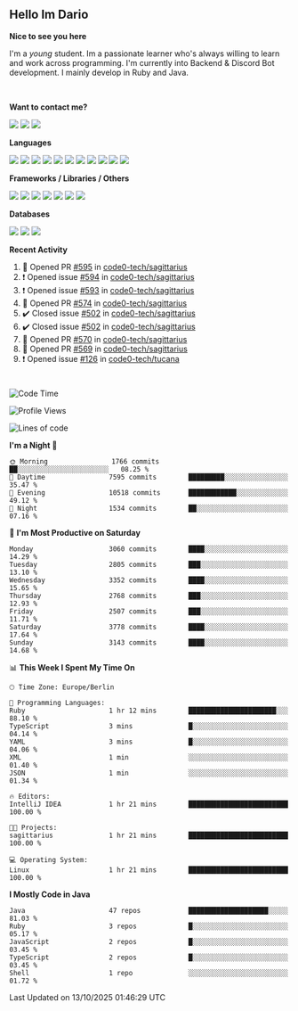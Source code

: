 <h2>Hello Im Dario</h2>

**Nice to see you here**

I'm a *young* student. Im a passionate learner who's always willing to learn and work across
programming. I'm currently into Backend & Discord Bot development. I mainly develop in Ruby and Java.

<br/>

**Want to contact me?**

<a href="https://github.com/knerio"><img src="https://img.shields.io/badge/-Github-blue?style=for-the-badge&logo=github&logoColor=white"/></a> <a href="https://discord.com/users/639416958923702292"><img src="https://img.shields.io/badge/-knerio-blue?style=for-the-badge&logo=discord&logoColor=white"/></a> <a href="https://twitch.tv/dopalos_"><img src="https://img.shields.io/badge/-twitch-blue?style=for-the-badge&logo=twitch&logoColor=white"/></a>

**Languages**

<img src="https://img.shields.io/badge/-Java-blue?style=for-the-badge&logo=java&logoColor=white"/> <img src="https://img.shields.io/badge/-Ruby-blue?style=for-the-badge&logo=Ruby&logoColor=white"/> <img src="https://img.shields.io/badge/-Git-blue?style=for-the-badge&logo=Git&logoColor=white"/> <img src="https://img.shields.io/badge/-HTML-blue?style=for-the-badge&logo=html5&logoColor=white"/> <img src="https://img.shields.io/badge/-CSS-blue?style=for-the-badge&logo=CSS3&logoColor=white"/> <img src="https://img.shields.io/badge/-Javascript-blue?style=for-the-badge&logo=javascript&logoColor=white"/> <img src="https://img.shields.io/badge/-Typescript-blue?style=for-the-badge&logo=TypeScript&logoColor=white"/> <img src="https://img.shields.io/badge/-Kotlin-blue?style=for-the-badge&logo=kotlin&logoColor=white"/> <img src="https://img.shields.io/badge/-SQL-blue?style=for-the-badge&logo=MYSQL&logoColor=white"/> <img src="https://img.shields.io/badge/-Markdown-blue?style=for-the-badge&logo=Markdown&logoColor=white"/> <img src="https://img.shields.io/badge/-JSON-blue?style=for-the-badge&logo=JSON&logoColor=white"/>
<br/>

 **Frameworks / Libraries / Others**

<img src="https://img.shields.io/badge/-Ruby_On_Rails-blue?style=for-the-badge&logo=ruby-on-rails&logoColor=white"/> <img src="https://img.shields.io/badge/-JDA-blue?style=for-the-badge&logo=JDA&logoColor=white"/> <img src="https://img.shields.io/badge/-Bootstrap-blue?style=for-the-badge&logo=Bootstrap&logoColor=white"/> <img src="https://img.shields.io/badge/-Node.JS-blue?style=for-the-badge&logo=node.js&logoColor=white"/> <img src="https://img.shields.io/badge/-React-blue?style=for-the-badge&logo=React&logoColor=white"/> <img src="https://img.shields.io/badge/-Express-blue?style=for-the-badge&logo=Express&logoColor=white"/> <img src="https://img.shields.io/badge/-Next.Js-blue?style=for-the-badge&logo=Next.Js&logoColor=white"/>

**Databases**

<img src="https://img.shields.io/badge/-MongoDB-blue?style=for-the-badge&logo=mongodb&logoColor=white"/> <img src="https://img.shields.io/badge/-MariaDB-blue?style=for-the-badge&logo=MariaDB&logoColor=white"/>
<img src="https://img.shields.io/badge/-PostgreSQL-blue?style=for-the-badge&logo=PostgreSQl&logoColor=white"/>

**Recent Activity**

<!--RECENT_ACTIVITY:start-->
1. 💪 Opened PR [#595](https://github.com/code0-tech/sagittarius/pull/595) in [code0-tech/sagittarius](https://github.com/code0-tech/sagittarius)<br>
2. ❗️ Opened issue [#594](https://github.com/code0-tech/sagittarius/issues/594) in [code0-tech/sagittarius](https://github.com/code0-tech/sagittarius)<br>
3. ❗️ Opened issue [#593](https://github.com/code0-tech/sagittarius/issues/593) in [code0-tech/sagittarius](https://github.com/code0-tech/sagittarius)<br>
4. 💪 Opened PR [#574](https://github.com/code0-tech/sagittarius/pull/574) in [code0-tech/sagittarius](https://github.com/code0-tech/sagittarius)<br>
5. ✔️ Closed issue [#502](https://github.com/code0-tech/sagittarius/issues/502) in [code0-tech/sagittarius](https://github.com/code0-tech/sagittarius)<br>
6. ✔️ Closed issue [#502](https://github.com/code0-tech/sagittarius/issues/502) in [code0-tech/sagittarius](https://github.com/code0-tech/sagittarius)<br>
7. 💪 Opened PR [#570](https://github.com/code0-tech/sagittarius/pull/570) in [code0-tech/sagittarius](https://github.com/code0-tech/sagittarius)<br>
8. 💪 Opened PR [#569](https://github.com/code0-tech/sagittarius/pull/569) in [code0-tech/sagittarius](https://github.com/code0-tech/sagittarius)<br>
9. ❗️ Opened issue [#126](https://github.com/code0-tech/tucana/issues/126) in [code0-tech/tucana](https://github.com/code0-tech/tucana)<br>
<!--RECENT_ACTIVITY:end-->
 
#

<!--START_SECTION:waka-->
![Code Time](http://img.shields.io/badge/Code%20Time-1%2C283%20hrs%2036%20mins-blue)

![Profile Views](http://img.shields.io/badge/Profile%20Views-0-blue)

![Lines of code](https://img.shields.io/badge/From%20Hello%20World%20I%27ve%20Written-1.5%20million%20lines%20of%20code-blue)

**I'm a Night 🦉** 

```text
🌞 Morning                1766 commits        ██░░░░░░░░░░░░░░░░░░░░░░░   08.25 % 
🌆 Daytime                7595 commits        █████████░░░░░░░░░░░░░░░░   35.47 % 
🌃 Evening                10518 commits       ████████████░░░░░░░░░░░░░   49.12 % 
🌙 Night                  1534 commits        ██░░░░░░░░░░░░░░░░░░░░░░░   07.16 % 
```
📅 **I'm Most Productive on Saturday** 

```text
Monday                   3060 commits        ████░░░░░░░░░░░░░░░░░░░░░   14.29 % 
Tuesday                  2805 commits        ███░░░░░░░░░░░░░░░░░░░░░░   13.10 % 
Wednesday                3352 commits        ████░░░░░░░░░░░░░░░░░░░░░   15.65 % 
Thursday                 2768 commits        ███░░░░░░░░░░░░░░░░░░░░░░   12.93 % 
Friday                   2507 commits        ███░░░░░░░░░░░░░░░░░░░░░░   11.71 % 
Saturday                 3778 commits        ████░░░░░░░░░░░░░░░░░░░░░   17.64 % 
Sunday                   3143 commits        ████░░░░░░░░░░░░░░░░░░░░░   14.68 % 
```


📊 **This Week I Spent My Time On** 

```text
🕑︎ Time Zone: Europe/Berlin

💬 Programming Languages: 
Ruby                     1 hr 12 mins        ██████████████████████░░░   88.10 % 
TypeScript               3 mins              █░░░░░░░░░░░░░░░░░░░░░░░░   04.14 % 
YAML                     3 mins              █░░░░░░░░░░░░░░░░░░░░░░░░   04.06 % 
XML                      1 min               ░░░░░░░░░░░░░░░░░░░░░░░░░   01.40 % 
JSON                     1 min               ░░░░░░░░░░░░░░░░░░░░░░░░░   01.34 % 

🔥 Editors: 
IntelliJ IDEA            1 hr 21 mins        █████████████████████████   100.00 % 

🐱‍💻 Projects: 
sagittarius              1 hr 21 mins        █████████████████████████   100.00 % 

💻 Operating System: 
Linux                    1 hr 21 mins        █████████████████████████   100.00 % 
```

**I Mostly Code in Java** 

```text
Java                     47 repos            ████████████████████░░░░░   81.03 % 
Ruby                     3 repos             █░░░░░░░░░░░░░░░░░░░░░░░░   05.17 % 
JavaScript               2 repos             █░░░░░░░░░░░░░░░░░░░░░░░░   03.45 % 
TypeScript               2 repos             █░░░░░░░░░░░░░░░░░░░░░░░░   03.45 % 
Shell                    1 repo              ░░░░░░░░░░░░░░░░░░░░░░░░░   01.72 % 
```




 Last Updated on 13/10/2025 01:46:29 UTC
<!--END_SECTION:waka-->

